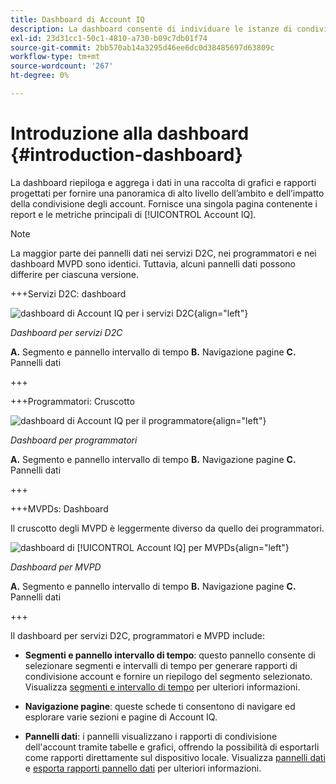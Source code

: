 ```yaml
---
title: Dashboard di Account IQ
description: La dashboard consente di individuare le istanze di condivisione delle password analizzando un’ampia gamma di dati degli abbonati.
exl-id: 23d31cc1-50c1-4810-a730-b09c7db01f74
source-git-commit: 2bb570ab14a3295d46ee6dc0d38485697d63809c
workflow-type: tm+mt
source-wordcount: '267'
ht-degree: 0%

---
```


# Introduzione alla dashboard {#introduction-dashboard}

La dashboard riepiloga e aggrega i dati in una raccolta di grafici e rapporti progettati per fornire una panoramica di alto livello dell’ambito e dell’impatto della condivisione degli account. Fornisce una singola pagina contenente i report e le metriche principali di [!UICONTROL Account IQ].

>[!NOTE]
>
>La maggior parte dei pannelli dati nei servizi D2C, nei programmatori e nei dashboard MVPD sono identici. Tuttavia, alcuni pannelli dati possono differire per ciascuna versione.

+++Servizi D2C: dashboard

![dashboard di Account IQ per i servizi D2C](assets/dashboard-d2c.png){align="left"}


*Dashboard per servizi D2C*

**A.** Segmento e pannello intervallo di tempo **B.** Navigazione pagine **C.** Pannelli dati

+++

+++Programmatori: Cruscotto

![dashboard di Account IQ per il programmatore](assets/dashboard-programr.png){align="left"}


*Dashboard per programmatori*

**A.** Segmento e pannello intervallo di tempo **B.** Navigazione pagine **C.** Pannelli dati

+++

+++MVPDs: Dashboard

Il cruscotto degli MVPD è leggermente diverso da quello dei programmatori.

![dashboard di [!UICONTROL Account IQ] per MVPDs](assets/dashboard-mvpd.png){align="left"}

*Dashboard per MVPD*

**A.** Segmento e pannello intervallo di tempo **B.** Navigazione pagine **C.** Pannelli dati

+++

Il dashboard per servizi D2C, programmatori e MVPD include:

* **Segmenti e pannello intervallo di tempo**: questo pannello consente di selezionare segmenti e intervalli di tempo per generare rapporti di condivisione account e fornire un riepilogo del segmento selezionato. Visualizza [segmenti e intervallo di tempo](/help/accountiq/segments-timeinterval.md) per ulteriori informazioni.

* **Navigazione pagine**: queste schede ti consentono di navigare ed esplorare varie sezioni e pagine di Account IQ.

* **Pannelli dati**: i pannelli visualizzano i rapporti di condivisione dell&#39;account tramite tabelle e grafici, offrendo la possibilità di esportarli come rapporti direttamente sul dispositivo locale. Visualizza [pannelli dati](/help/accountiq/data-panels.md) e [esporta rapporti pannello dati](/help/accountiq/export-reports.md) per ulteriori informazioni.
